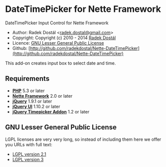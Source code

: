 ﻿# DateTimePicker for Nette Framework

DateTimePicker Input Control for Nette Framework

- Author: Radek Dostál &lt;radek.dostal@gmail.com&gt;
- Copyright: Copyright (c) 2010 - 2014 [Radek Dostál](http://www.radekdostal.cz)
- Licence: [GNU Lesser General Public License](http://www.gnu.org/licenses/)
- Github: [http://github.com/radekdostal/Nette-DateTimePicker](http://github.com/radekdostal/Nette-DateTimePicker)

This add-on creates input box to select date and time.

## Requirements

- **[PHP](http://php.net)** 5.3 or later
- **[Nette Framework](http://nette.org)** 2.0 or later
- **[jQuery](http://jquery.com)** 1.9.1 or later
- **[jQuery UI](http://jqueryui.com)** 1.10.2 or later
- **[jQuery Timepicker Addon](http://trentrichardson.com/examples/timepicker)** 1.2 or later

## GNU Lesser General Public License

LGPL licenses are very very long, so instead of including them here we offer you URLs with full text:

- [LGPL version 2.1](http://www.gnu.org/licenses/lgpl-2.1.html)
- [LGPL version 3](http://www.gnu.org/licenses/lgpl-3.0.html)